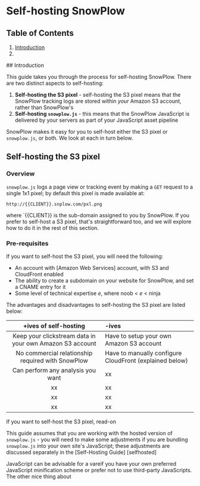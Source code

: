 # Self-hosting SnowPlow

## Table of Contents

1. [Introduction](#intro)
2. []()

<a name="intro"/>
## Introduction

This guide takes you through the process for self-hosting SnowPlow. There are two distinct aspects to self-hosting:

1. **Self-hosting the S3 pixel** - self-hosting the S3 pixel means that the SnowPlow tracking logs are stored within _your_ Amazon S3 account, rather than SnowPlow's
2. **Self-hosting `snowplow.js`** - this means that the SnowPlow JavaScript is delivered by your servers as part of your JavaScript asset pipeline 

SnowPlow makes it easy for you to self-host either the S3 pixel or `snowplow.js`, or both. We look at each in turn below.

## Self-hosting the S3 pixel

### Overview

`snowplow.js` logs a page view or tracking event by making a `GET` request to a single 1x1 pixel; by default this pixel is made available at:

```html
http://{{CLIENT}}.snplow.com/pxl.png
```

where `{{CLIENT}} is the sub-domain assigned to you by SnowPlow. If you prefer to self-host a S3 pixel, that's straightforward too, and we will explore how to do it in the rest of this section.

### Pre-requisites

If you want to self-host the S3 pixel, you will need the following:

* An account with [Amazon Web Services] account, with S3 and CloudFront enabled
* The ability to create a subdomain on your website for SnowPlow, and set a CNAME entry for it
* Some level of technical expertise _e_, where noob < _e_ < ninja 

The advantages and disadvantages to self-hosting the S3 pixel are listed below:

| **+ives of self-hosting**    | **-ives** |
|:-----------:|:--------------|
| Keep your clickstream data in your own Amazon S3 account | Have to setup your own Amazon S3 account
| No commercial relationship required with SnowPlow | Have to manually configure CloudFront (explained below)          |
| Can perform any analysis you want | xx         |
|    xx | xx           |
|  xx | xx           |
|     xx | xx            |

If you want to self-host the S3 pixel, read-on

This guide assumes that you are working with the hosted version of `snowplow.js` - you will need to make some adjustments if you are bundling `snowplow.js` into your own site's JavaScript; these adjustments are discussed separately in the [Self-Hosting Guide] [selfhosted]

JavaScript can be advisable for a vareif you have your own preferred JavaScript minification scheme or prefer not to use third-party JavaScripts. The other nice thing about